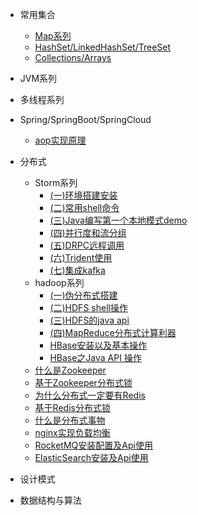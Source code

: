 - 常用集合
  - [Map系列](collections/Map.md)
  - [HashSet/LinkedHashSet/TreeSet](collections/set.md)
  - [Collections/Arrays](collections/Collections-Arrays.md)


- JVM系列

- 多线程系列

- Spring/SpringBoot/SpringCloud
  - [aop实现原理](Spring/aop.md)

- 分布式
     - Storm系列
         - [(一)环境搭建安装](storm/storm01.md)
         - [(二)常用shell命令](storm/storm02.md)
         - [(三)Java编写第一个本地模式demo](storm/storm03.md)
         - [(四)并行度和流分组](storm/storm04.md)
         - [(五)DRPC远程调用](storm/storm05.md)
         - [(六)Trident使用](storm/storm06.md)
         - [(七)集成kafka](storm/storm07.md)
     - hadoop系列
         - [(一)伪分布式搭建](hadoop/hadoop01.md)
         - [(二)HDFS shell操作](hadoop/hadoop02.md)
         - [(三)HDFS的java api](hadoop/hadoop03.md)
         - [(四)MapReduce分布式计算利器](hadoop/hadoop04.md)
         - [HBase安装以及基本操作](hadoop/hbase01.md)
         - [HBase之Java API 操作](hadoop/hbase02.md)
     - [什么是Zookeeper](distributed/Zookeeper.md)
     - [基于Zookeeper分布式锁](distributed/Zookeeper_lock.md)
     - [为什么分布式一定要有Redis](distributed/Redis01.md)
     - [基于Redis分布式锁](distributed/Redis02.md)
     - [什么是分布式事物 ](distributed/Transactional.md)
     - [nginx实现负载均衡](distributed/nginx.md)
     - [RocketMQ安装配置及Api使用](distributed/RocketMQ.md)
     - [ElasticSearch安装及Api使用](distributed/ElasticSearch.md)



- 设计模式

- 数据结构与算法